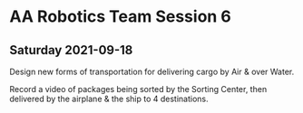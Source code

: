# AA Robotics Team Session 6


## Saturday 2021-09-18


Design new forms of transportation for delivering cargo by Air & over Water.

Record a video of packages being sorted by the Sorting Center, then delivered by the airplane & the ship to 4 destinations.
